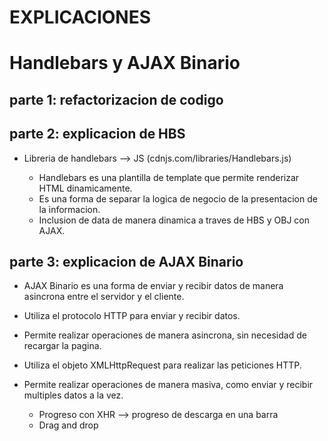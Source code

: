 # EXPLICACIONES
# Handlebars y AJAX Binario

## parte 1: refactorizacion de codigo

## parte 2: explicacion de HBS
* Libreria de handlebars --> JS (cdnjs.com/libraries/Handlebars.js)
    
    -   Handlebars es una plantilla de template que permite renderizar HTML dinamicamente.
    -   Es una forma de separar la logica de negocio de la presentacion de la informacion.
    -   Inclusion de data de manera dinamica a traves de HBS y OBJ con AJAX.

## parte 3: explicacion de AJAX Binario

*   AJAX Binario es una forma de enviar y recibir datos de manera asincrona entre el servidor y el cliente.
*   Utiliza el protocolo HTTP para enviar y recibir datos.
*   Permite realizar operaciones de manera asincrona, sin necesidad de recargar la pagina.
*   Utiliza el objeto XMLHttpRequest para realizar las peticiones HTTP.
*   Permite realizar operaciones de manera masiva, como enviar y recibir multiples datos a la vez.

    - Progreso con XHR --> progreso de descarga en una barra
    - Drag and drop





    
